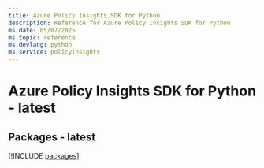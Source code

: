 ```yaml
---
title: Azure Policy Insights SDK for Python
description: Reference for Azure Policy Insights SDK for Python
ms.date: 05/07/2025
ms.topic: reference
ms.devlang: python
ms.service: policyinsights
---
```

# Azure Policy Insights SDK for Python - latest
## Packages - latest
[!INCLUDE [packages](policy-insights-index.md)]